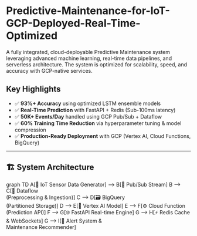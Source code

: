 # Predictive-Maintenance-for-IoT-GCP-Deployed-Real-Time-Optimized
A fully integrated, cloud-deployable Predictive Maintenance system leveraging advanced machine learning, real-time data pipelines, and serverless architecture. The system is optimized for scalability, speed, and accuracy with GCP-native services.

##  Key Highlights

- ✅ **93%+ Accuracy** using optimized LSTM ensemble models
- ✅ **Real-Time Prediction** with FastAPI + Redis (Sub-100ms latency)
- ✅ **50K+ Events/Day** handled using GCP Pub/Sub + Dataflow
- ✅ **60% Training Time Reduction** via hyperparameter tuning & model compression
- ✅ **Production-Ready Deployment** with GCP (Vertex AI, Cloud Functions, BigQuery)

---
## 🏗️ System Architecture
graph TD
    A[📡 IoT Sensor Data Generator] --> B[🔁 Pub/Sub Stream]
    B --> C[🔄 Dataflow<br>(Preprocessing & Ingestion)]
    C --> D[🗃️ BigQuery<br>(Partitioned Storage)]
    D --> E[🧠 Vertex AI Model]
    E --> F[⚙️ Cloud Function<br>(Prediction API)]
    F --> G[🌐 FastAPI Real-time Engine]
    G --> H[⚡ Redis Cache & WebSockets]
    G --> I[🚨 Alert System &<br>Maintenance Recommender]


